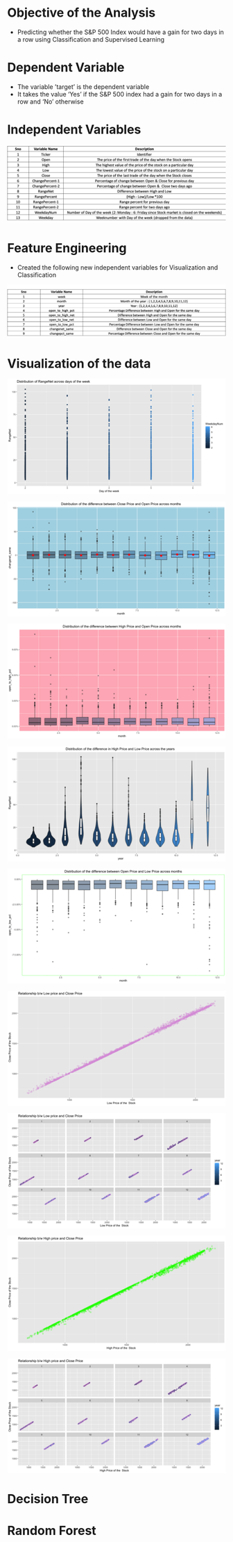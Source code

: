 # Objective of the Analysis
* Predicting whether the S&P 500 Index would have a gain for two days in a row using Classification and Supervised Learning 

# Dependent Variable

* The variable ’target’ is the dependent variable
* It takes the value ‘Yes’ if the S&P 500 index had a gain for two days in a row and ‘No’ otherwise

# Independent Variables 

![table1](https://github.com/Sonull/Classification-and-Supervised-Learning-on-Financial-Data/blob/master/Visualization/table1.png)

# Feature Engineering

* Created the following new independent variables for Visualization and Classification

![table2](https://github.com/Sonull/Classification-and-Supervised-Learning-on-Financial-Data/blob/master/Visualization/table2.png)

# Visualization of the data

![graph1](https://github.com/Sonull/Classification-and-Supervised-Learning-on-Financial-Data/blob/master/Visualization/graph1.png)

![graph2](https://github.com/Sonull/Classification-and-Supervised-Learning-on-Financial-Data/blob/master/Visualization/graph2.png)

![graph3](https://github.com/Sonull/Classification-and-Supervised-Learning-on-Financial-Data/blob/master/Visualization/graph3.png)

![graph4](https://github.com/Sonull/Classification-and-Supervised-Learning-on-Financial-Data/blob/master/Visualization/graph4.png)

![graph5](https://github.com/Sonull/Classification-and-Supervised-Learning-on-Financial-Data/blob/master/Visualization/graph5.png)

![graph6](https://github.com/Sonull/Classification-and-Supervised-Learning-on-Financial-Data/blob/master/Visualization/graph6.png)

![graph7](https://github.com/Sonull/Classification-and-Supervised-Learning-on-Financial-Data/blob/master/Visualization/graph7.png)

![graph8](https://github.com/Sonull/Classification-and-Supervised-Learning-on-Financial-Data/blob/master/Visualization/graph8.png)

![graph9](https://github.com/Sonull/Classification-and-Supervised-Learning-on-Financial-Data/blob/master/Visualization/graph9.png)

# Decision Tree

# Random Forest

